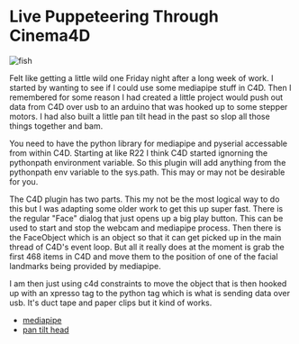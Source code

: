 # Live Puppeteering Through Cinema4D

![fish](https://user-images.githubusercontent.com/29129252/138560237-d94b52bc-94b0-4366-bd74-74f9836efa87.gif)

Felt like getting a little wild one Friday night after a long week of work. I started by wanting to see if I could use some mediapipe stuff in C4D. Then I remembered for some reason I had created a little project would push out data from C4D over usb to an arduino that was hooked up to some stepper motors. I had also built a little pan tilt head in the past so slop all those things together and bam.

You need to have the python library for mediapipe and pyserial accessable from within C4D. Starting at like R22 I think C4D started ignorning the pythonpath environment variable. So this plugin will add anything from the pythonpath env variable to the sys.path. This may or may not be desirable for you.

The C4D plugin has two parts. This my not be the most logical way to do this but I was adapting some older work to get this up super fast. There is the regular "Face" dialog that just opens up a big play button. This can be used to start and stop the webcam and mediapipe process. Then there is the FaceObject which is an object so that it can get picked up in the main thread of C4D's event loop. But all it really does at the moment is grab the first 468 items in C4D and move them to the position of one of the facial landmarks being provided by mediapipe.


I am then just using c4d constraints to move the object that is then hooked up with an xpresso tag to the python tag which is what is sending data over usb. It's duct tape and paper clips but it kind of works.

- [mediapipe](https://google.github.io/mediapipe/)
- [pan tilt head](https://github.com/isaac879/Pan-Tilt-Mount)
